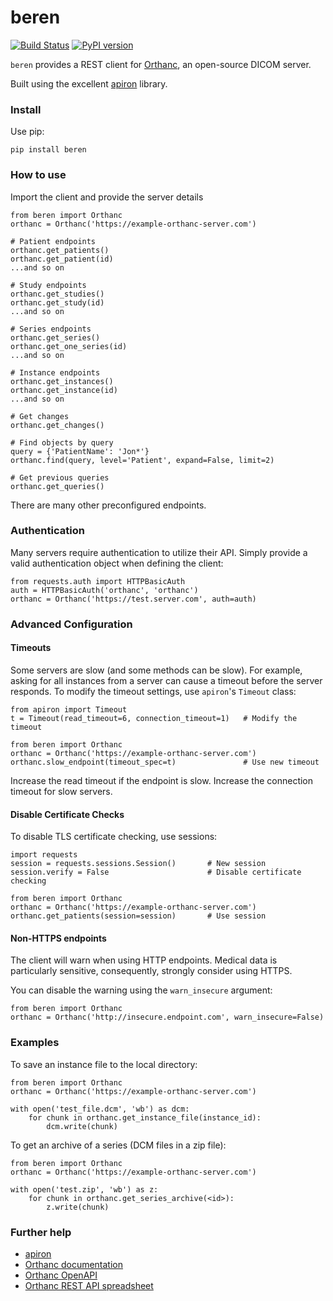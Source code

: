 # beren

[![Build Status](https://travis-ci.com/teffalump/beren.svg?branch=master)](https://travis-ci.com/teffalump/beren)
[![PyPI version](https://badge.fury.io/py/beren.svg)](https://badge.fury.io/py/beren)

`beren` provides a REST client for [Orthanc](https://www.orthanc-server.com), an open-source DICOM server.

Built using the excellent [apiron](https://github.com/ithaka/apiron) library.

### Install

Use pip:

    pip install beren

### How to use

Import the client and provide the server details

    from beren import Orthanc
    orthanc = Orthanc('https://example-orthanc-server.com')

    # Patient endpoints
    orthanc.get_patients()
    orthanc.get_patient(id)
    ...and so on

    # Study endpoints
    orthanc.get_studies()
    orthanc.get_study(id)
    ...and so on

    # Series endpoints
    orthanc.get_series()
    orthanc.get_one_series(id)
    ...and so on

    # Instance endpoints
    orthanc.get_instances()
    orthanc.get_instance(id)
    ...and so on

    # Get changes
    orthanc.get_changes()

    # Find objects by query
    query = {'PatientName': 'Jon*'}
    orthanc.find(query, level='Patient', expand=False, limit=2)

    # Get previous queries
    orthanc.get_queries()

There are many other preconfigured endpoints.

### Authentication

Many servers require authentication to utilize their API. Simply provide a valid authentication object when defining the client:

    from requests.auth import HTTPBasicAuth
    auth = HTTPBasicAuth('orthanc', 'orthanc')
    orthanc = Orthanc('https://test.server.com', auth=auth)

### Advanced Configuration

#### Timeouts

Some servers are slow (and some methods can be slow). For example, asking for all instances from a server can cause a timeout before the server responds. To
modify the timeout settings, use `apiron`'s `Timeout` class:

    from apiron import Timeout
    t = Timeout(read_timeout=6, connection_timeout=1)   # Modify the timeout

    from beren import Orthanc
    orthanc = Orthanc('https://example-orthanc-server.com')
    orthanc.slow_endpoint(timeout_spec=t)               # Use new timeout

Increase the read timeout if the endpoint is slow. Increase the connection timeout for slow servers.

#### Disable Certificate Checks

To disable TLS certificate checking, use sessions:

    import requests
    session = requests.sessions.Session()       # New session
    session.verify = False                      # Disable certificate checking

    from beren import Orthanc
    orthanc = Orthanc('https://example-orthanc-server.com')
    orthanc.get_patients(session=session)       # Use session

#### Non-HTTPS endpoints

The client will warn when using HTTP endpoints. Medical data is particularly sensitive, consequently, strongly consider using HTTPS.

You can disable the warning using the `warn_insecure` argument:

    from beren import Orthanc
    orthanc = Orthanc('http://insecure.endpoint.com', warn_insecure=False)

### Examples

To save an instance file to the local directory:

    from beren import Orthanc
    orthanc = Orthanc('https://example-orthanc-server.com')

    with open('test_file.dcm', 'wb') as dcm:
        for chunk in orthanc.get_instance_file(instance_id):
            dcm.write(chunk)

To get an archive of a series (DCM files in a zip file):

    from beren import Orthanc
    orthanc = Orthanc('https://example-orthanc-server.com')

    with open('test.zip', 'wb') as z:
        for chunk in orthanc.get_series_archive(<id>):
            z.write(chunk)

### Further help

- [apiron](https://github.com/ithaka/apiron)
- [Orthanc documentation](https://book.orthanc-server.com)
- [Orthanc OpenAPI](https://api.orthanc-server.com)
- [Orthanc REST API spreadsheet](https://docs.google.com/spreadsheets/d/1muKHMIb9Br-59wfaQbDeLzAfKYsoWfDSXSmyt6P4EM8/pubhtml#)
